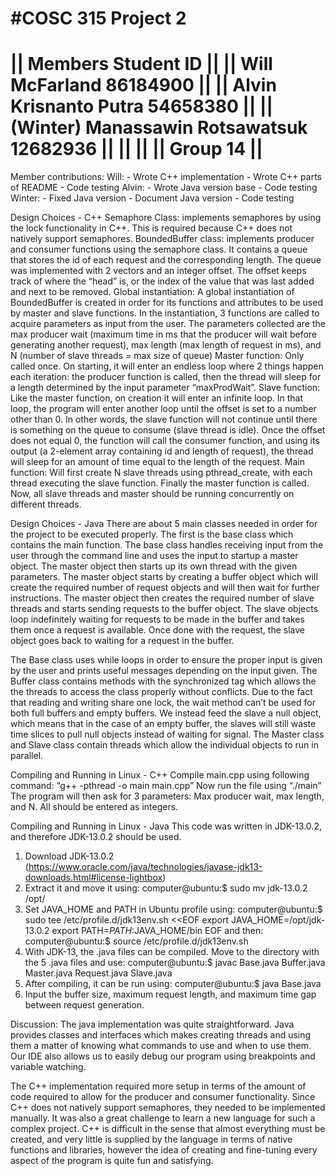 #COSC 315 Project 2
===================================================
|| Members                            Student ID ||
|| Will McFarland                     86184900   ||
|| Alvin Krisnanto Putra              54658380   ||
|| (Winter) Manassawin Rotsawatsuk    12682936   ||
||                                               ||
|| Group 14                                      ||
===================================================
Member contributions:
Will:
    - Wrote C++ implementation
    - Wrote C++ parts of README
    - Code testing
Alvin:
    - Wrote Java version base
    - Code testing
Winter:
    - Fixed Java version
    - Document Java version
    - Code testing

Design Choices - C++
Semaphore Class: implements semaphores by using the lock functionality in C++. This is required because C++ does not natively support semaphores.
BoundedBuffer class: implements producer and consumer functions using the semaphore class. It contains a queue that stores the id of each request and the corresponding length. The queue was implemented with 2 vectors and an integer offset. The offset keeps track of where the “head” is, or the index of the value that was last added and next to be removed.
Global instantiation: A global instantiation of BoundedBuffer is created in order for its functions and attributes to be used by master and slave functions. In the instantiation, 3 functions are called to acquire parameters as input from the user. The parameters collected are the max producer wait (maximum time in ms that the producer will wait before generating another request), max length (max length of request in ms), and N (number of slave threads = max size of queue)
Master function: Only called once. On starting, it will enter an endless loop where 2 things happen each iteration: the producer function is called, then the thread will sleep for a length determined by the input parameter “maxProdWait”.
Slave function: Like the master function, on creation it will enter an infinite loop. In that loop, the program will enter another loop until the offset is set to a number other than 0. In other words, the slave function will not continue until there is something on the queue to consume (slave thread is idle). Once the offset does not equal 0, the function will call the consumer function, and using its output (a 2-element array containing id and length of request), the thread will sleep for an amount of time equal to the length of the request.
Main function: Will first create N slave threads using pthread_create, with each thread executing the slave function. Finally the master function is called. Now, all slave threads and master should be running concurrently on different threads.

Design Choices - Java
There are about 5 main classes needed in order for the project to be executed properly. The first is the base class which contains the main function. The base class handles receiving input from the user through the command line and uses the input to startup a master object. The master object then starts up its own thread with the given parameters. The master object starts by creating a buffer object which will create the required number of request objects and will then wait for further instructions. The master object then creates the required number of slave threads and starts sending requests to the buffer object. The slave objects loop indefinitely waiting for requests to be made in the buffer and takes them once a request is available. Once done with the request, the slave object goes back to waiting for a request in the buffer. 

The Base class uses while loops in order to ensure the proper input is given by the user and prints useful messages depending on the input given.
The Buffer class contains methods with the synchronized tag which allows the the threads to access the class properly without conflicts. Due to the fact that reading and writing share one lock, the wait method can’t be used for both full buffers and empty buffers. We instead feed the slave a null object, which means that in the case of an empty buffer, the slaves will still waste time slices to pull null objects instead of waiting for signal.
The Master class and Slave class contain threads which allow the individual objects to run in parallel.

Compiling and Running in Linux - C++
    Compile main.cpp using following command: “g++ -pthread -o main main.cpp”
    Now run the file using “./main”
The program will then ask for 3 parameters: Max producer wait, max length, and N. All should be entered as integers.

Compiling and Running in Linux - Java
This code was written in JDK-13.0.2, and therefore JDK-13.0.2 should be used.
1. Download JDK-13.0.2 (https://www.oracle.com/java/technologies/javase-jdk13-downloads.html#license-lightbox)
2. Extract it and move it using:
computer@ubuntu:$ sudo mv jdk-13.0.2 /opt/
3. Set JAVA_HOME and PATH in Ubuntu profile using:
computer@ubuntu:$ sudo tee /etc/profile.d/jdk13env.sh <<EOF
export JAVA_HOME=/opt/jdk-13.0.2
export PATH=$PATH:$JAVA_HOME/bin
EOF
and then:
computer@ubuntu:$ source /etc/profile.d/jdk13env.sh
4. With JDK-13, the .java files can be compiled. Move to the directory with the 5 .java files and use:
computer@ubuntu:$ javac Base.java Buffer.java Master.java Request.java Slave.java
5. After compiling, it can be run using:
computer@ubuntu:$ java Base.java
6. Input the buffer size, maximum request length, and maximum time gap between request generation.

Discussion:
The java implementation was quite straightforward. Java provides classes and interfaces which makes creating threads and using them a matter of knowing what commands to use and when to use them. Our IDE also allows us to easily debug our program using breakpoints and variable watching. 

The C++ implementation required more setup in terms of the amount of code required to allow for the producer and consumer functionality. Since C++ does not natively support semaphores, they needed to be implemented manually. It was also a great challenge to learn a new language for such a complex project. C++ is difficult in the sense that almost everything must be created, and very little is supplied by the language in terms of native functions and libraries, however the idea of creating and fine-tuning every aspect of the program is quite fun and satisfying.
